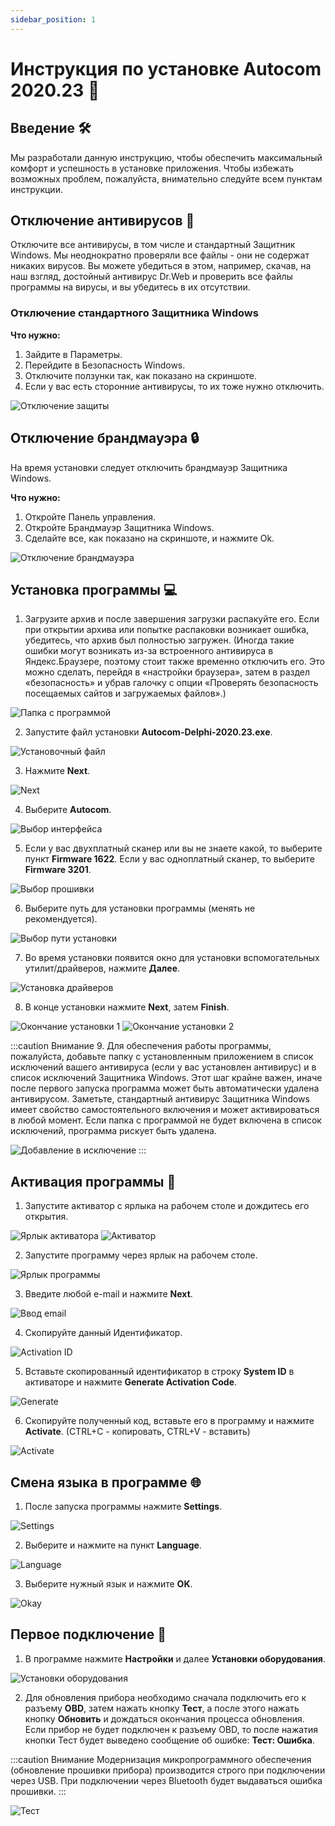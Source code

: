 ```yaml
---
sidebar_position: 1
---
```


# Инструкция по установке Autocom 2020.23 📝

## Введение 🛠️

Мы разработали данную инструкцию, чтобы обеспечить максимальный комфорт и успешность в установке приложения. Чтобы избежать возможных проблем, пожалуйста, внимательно следуйте всем пунктам инструкции.

## Отключение антивирусов 🔧

Отключите все антивирусы, в том числе и стандартный Защитник Windows. Мы неоднократно проверяли все файлы - они не содержат никаких вирусов. Вы можете убедиться в этом, например, скачав, на наш взгляд, достойный антивирус Dr.Web и проверить все файлы программы на вирусы, и вы убедитесь в их отсутствии.

### Отключение стандартного Защитника Windows

**Что нужно:**
1. Зайдите в Параметры.
2. Перейдите в Безопасность Windows.
3. Отключите ползунки так, как показано на скриншоте.
4. Если у вас есть сторонние антивирусы, то их тоже нужно отключить.

![Отключение защиты](./img/2020/image1.png)

## Отключение брандмауэра 🔒

На время установки следует отключить брандмауэр Защитника Windows.

**Что нужно:**
1. Откройте Панель управления.
2. Откройте Брандмауэр Защитника Windows.
3. Сделайте все, как показано на скриншоте, и нажмите Ok.

![Отключение брандмауэра](./img/2020/image2.png)

## Установка программы 💻

1. Загрузите архив и после завершения загрузки распакуйте его. Если при открытии архива или попытке распаковки возникает ошибка, убедитесь, что архив был полностью загружен. (Иногда такие ошибки могут возникать из-за встроенного антивируса в Яндекс.Браузере, поэтому стоит также временно отключить его. Это можно сделать, перейдя в «настройки браузера», затем в раздел «безопасность» и убрав галочку с опции «Проверять безопасность посещаемых сайтов и загружаемых файлов».)

![Папка с программой](./img/2020/image3.png)

2. Запустите файл установки **Autocom-Delphi-2020.23.exe**.

![Установочный файл](./img/2020/image4.png)

3. Нажмите **Next**.

![Next](./img/2020/image5.png)

4. Выберите **Autocom**.

![Выбор интерфейса](./img/2020/image6.png)

5. Если у вас двухплатный сканер или вы не знаете какой, то выберите пункт **Firmware 1622**. Если у вас одноплатный сканер, то выберите **Firmware 3201**.

![Выбор прошивки](./img/2020/image7.png)

6. Выберите путь для установки программы (менять не рекомендуется).

![Выбор пути установки](./img/2020/image9.png)

7. Во время установки появится окно для установки вспомогательных утилит/драйверов, нажмите **Далее**.

![Установка драйверов](./img/2020/image10.png)

8. В конце установки нажмите **Next**, затем **Finish**.

![Окончание установки 1](./img/2020/image12.png) ![Окончание установки 2](./img/2020/image13.png)

:::caution Внимание
9. Для обеспечения работы программы, пожалуйста, добавьте папку с установленным приложением в список исключений вашего антивируса (если у вас установлен антивирус) и в список исключений Защитника Windows. Этот шаг крайне важен, иначе после первого запуска программа может быть автоматически удалена антивирусом. Заметьте, стандартный антивирус Защитника Windows имеет свойство самостоятельного включения и может активироваться в любой момент. Если папка с программой не будет включена в список исключений, программа рискует быть удалена.

![Добавление в исключение](./img/image4.png)
:::

## Активация программы 🔑

1. Запустите активатор с ярлыка на рабочем столе и дождитесь его открытия.

![Ярлык активатора](./img/2020/image15.png) ![Активатор](./img/2020/image14.png)

2. Запустите программу через ярлык на рабочем столе.

![Ярлык программы](./img/2020/image16.png)

3. Введите любой e-mail и нажмите **Next**.

![Ввод email](./img/2020/image17.png)

4. Скопируйте данный Идентификатор.

![Activation ID](./img/2020/image18.png)

5. Вставьте скопированный идентификатор в строку **System ID** в активаторе и нажмите **Generate Activation Code**.

![Generate](./img/2020/image19.png)

6. Скопируйте полученный код, вставьте его в программу и нажмите **Activate**. (CTRL+C - копировать, CTRL+V - вставить)

![Activate](./img/2020/image20.png)

## Смена языка в программе 🌐

1. После запуска программы нажмите **Settings**.

![Settings](./img/2020/image21.png)

2. Выберите и нажмите на пункт **Language**.

![Language](./img/2020/image22.png)

3. Выберите нужный язык и нажмите **OK**.

![Okay](./img/2020/image23.png)

## Первое подключение 🔌

1. В программе нажмите **Настройки** и далее **Установки оборудования**.

![Установки оборудования](./img/2020/image24.png)

2. Для обновления прибора необходимо сначала подключить его к разъему **OBD**, затем нажать кнопку **Тест**, а после этого нажать кнопку **Обновить** и дождаться окончания процесса обновления. Если прибор не будет подключен к разъему OBD, то после нажатия кнопки Тест будет выведено сообщение об ошибке: **Тест: Ошибка**.

:::caution Внимание
Модернизация микропрограммного обеспечения (обновление прошивки прибора) производится строго при подключении через USB. При подключении через Bluetooth будет выдаваться ошибка прошивки.
:::

![Тест](./img/2020/image25.png)
